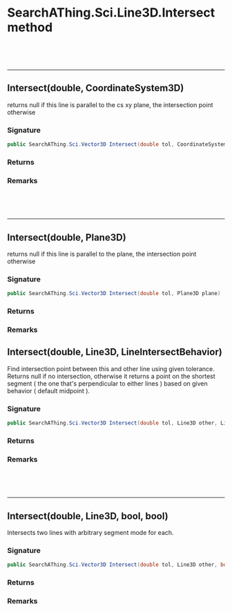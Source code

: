 # SearchAThing.Sci.Line3D.Intersect method

<p>&nbsp;</p>
<p>&nbsp;</p>
<hr/>

## Intersect(double, CoordinateSystem3D)
returns null if this line is parallel to the cs xy plane,
            the intersection point otherwise

### Signature
```csharp
public SearchAThing.Sci.Vector3D Intersect(double tol, CoordinateSystem3D cs)
```
### Returns

### Remarks


<p>&nbsp;</p>
<p>&nbsp;</p>
<hr/>

## Intersect(double, Plane3D)
returns null if this line is parallel to the plane,
            the intersection point otherwise

### Signature
```csharp
public SearchAThing.Sci.Vector3D Intersect(double tol, Plane3D plane)
```
### Returns

### Remarks

## Intersect(double, Line3D, LineIntersectBehavior)
Find intersection point between this and other line using given tolerance.
            Returns null if no intersection, otherwise it returns a point on
            the shortest segment ( the one that's perpendicular to either lines )
            based on given behavior ( default midpoint ).

### Signature
```csharp
public SearchAThing.Sci.Vector3D Intersect(double tol, Line3D other, LineIntersectBehavior behavior = 0)
```
### Returns

### Remarks


<p>&nbsp;</p>
<p>&nbsp;</p>
<hr/>

## Intersect(double, Line3D, bool, bool)
Intersects two lines with arbitrary segment mode for each.

### Signature
```csharp
public SearchAThing.Sci.Vector3D Intersect(double tol, Line3D other, bool thisSegment, bool otherSegment)
```
### Returns

### Remarks

